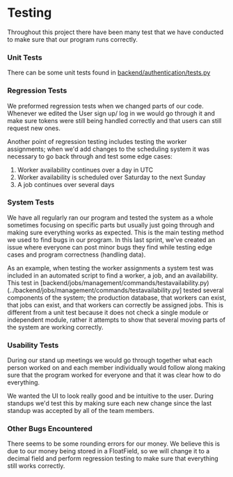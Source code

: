 # Testing

Throughout this project there have been many test that we have conducted to make sure that our program runs correctly.

### Unit Tests
There can be some unit tests found in [backend/authentication/tests.py](../backend/authentication/tests.py)

### Regression Tests
We preformed regression tests when we changed parts of our code. Whenever we edited the User sign up/ log in we would go 
through it and make sure tokens were still being handled correctly and that users can still request new ones.

Another point of regression testing includes testing the worker assignments; when we'd add changes to the scheduling
system it was necessary to go back through and test some edge cases:
1) Worker availability continues over a day in UTC
2) Worker availability is scheduled over Saturday to the next Sunday
3) A job continues over several days

### System Tests
We have all regularly ran our program and tested the system as a whole sometimes focusing on specific parts but usually
just going through and making sure everything works as expected. This is the main testing method we used to find bugs
in our program. In this last sprint, we've created an issue where everyone can post minor bugs they find while testing
edge cases and program correctness (handling data).

As an example, when testing the worker assignments a system test was included in an automated script to find a worker,
a job, and an availability. This test in [backend/jobs/management/commands/testavailability.py)(../backend/jobs/management/commands/testavailability.py]
tested several components of the system; the production database, that workers can exist, that jobs can exist, and that
workers can correctly be assigned jobs. This is different from a unit test because it does not check a single module or
independent module, rather it attempts to show that several moving parts of the system are working correctly.

### Usability Tests
During our stand up meetings we would go through together what each person worked on and each member individually would
follow along making sure that the program worked for everyone and that it was clear how to do everything. 

We wanted the UI to look really good and be intuitive to the user. During standups we'd test this by making sure each
new change since the last standup was accepted by all of the team members.

### Other Bugs Encountered 
There seems to be some rounding errors for our money. We believe this is due to our money being stored in a FloatField, 
so we will change it to a decimal field and perform regression testing to make sure that everything still works 
correctly. 
